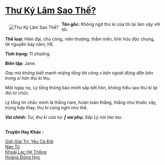 <a href="https://utruyen.com/thu-ky-lam-sao-the/19336/" title="Thư Ký Lâm Sao Thế?"><h1>Thư Ký Lâm Sao Thế?</h1></a><div style="display:table"><img align="right" style="float: left; padding: 10px;" src="https://utruyen.com/images/story/200x260/thu-ky-lam-sao-the.jpg" alt="Thư Ký Lâm Sao Thế?"><b>Tên gốc: </b>Không ngờ thư kí của tôi lại làm vậy với tôi.<p></p><b>Thể loại: </b>Hiện đại, chủ công, niên thượng, thầm mến, tình hữu độc chung, lời nguyền bảy năm, HE.<p></p><b>Tình trạng: </b>11 chương.<p></p><b>Biên tập</b>: Jane.<p></p><i>Gay mà không biết mạnh miệng tổng tài công x bên ngoài đứng đắn bên trong si hán thư kí thụ.</i><p></p>Một ngày nọ, Lý tổng thông báo mình sắp kết hôn, không hiểu sao thư kí lại đòi từ chức.<p></p>Lý tổng tin chắc mình là thẳng nam, hoàn toàn thẳng, thẳng như thước vậy, trùng hợp thay, thư kí cũng nghĩ như thế.<p></p><b><i>Vai chính: </i></b><i>Tui, thư kí của tui ┃</i><b><i> vai phụ: </i></b><i>Sếp Lý nói tào lao.</i></div><p><br><b>Truyện Hay Khác :</b></p><a href="https://utruyen.com/gioi-giai-tri-yeu-ca-doi/17037/" alt="Giới Giải Trí: Yêu Cả Đời">Giới Giải Trí: Yêu Cả Đời</a><br/><a href="https://github.com/quanluxury/ngontinh_sac/tree/master/truyenhay/22503/" alt="Nan Từ">Nan Từ</a><br/><a href="https://github.com/quanluxury/truyenhot/tree/master/truyenhay/16033/" alt="Khoái Lạc Hệ Thống">Khoái Lạc Hệ Thống</a><br/><a href="https://github.com/quanluxury/ngontinh_sac/tree/master/truyenhay/22615/" alt="Hoàng Đồng Học">Hoàng Đồng Học</a><br/>